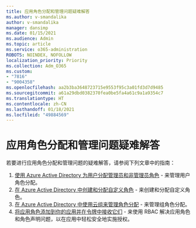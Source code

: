 ```yaml
---
title: 应用角色分配和管理问题疑难解答
ms.author: v-smandalika
author: v-smandalika
manager: dansimp
ms.date: 01/15/2021
ms.audience: Admin
ms.topic: article
ms.service: o365-administration
ROBOTS: NOINDEX, NOFOLLOW
localization_priority: Priority
ms.collection: Adm_O365
ms.custom:
- "7816"
- "9004358"
ms.openlocfilehash: aa2b3ba3648723715e9553f95c3a01fd3d7d9485
ms.sourcegitcommit: a61a29dbd0382370fea0be5fa4a61c9a1a9354c7
ms.translationtype: HT
ms.contentlocale: zh-CN
ms.lasthandoff: 01/18/2021
ms.locfileid: "49884569"
---
```

# <a name="troubleshoot-issues-with-application-role-assignment-and-management"></a>应用角色分配和管理问题疑难解答

若要进行应用角色分配和管理问题的疑难解答，请参阅下列文章中的指南：

1. [使用 Azure Active Directory 为用户分配管理员和非管理员角色](https://docs.microsoft.com/azure/active-directory/fundamentals/active-directory-users-assign-role-azure-portal) - 来管理用户角色分配。
2. [在 Azure Active Directory 中创建和分配自定义角色](https://docs.microsoft.com/azure/active-directory/roles/custom-create) - 来创建和分配自定义角色。
3. [在 Azure Active Directory 中使用云组来管理角色分配](https://docs.microsoft.com/azure/active-directory/roles/groups-concept) - 来管理组角色分配。
4. [将应用角色添加到你的应用并在令牌中接收它们](https://docs.microsoft.com/azure/active-directory/develop/howto-add-app-roles-in-azure-ad-apps#app-roles-vs-groups) - 来使用 RBAC 解决应用角色和角色声明问题，以在应用中轻松安全地实施授权。

